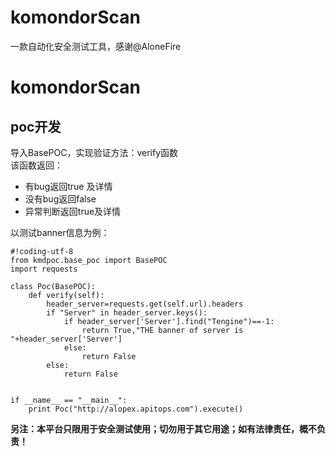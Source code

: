 # komondorScan
一款自动化安全测试工具，感谢@AloneFire
# komondorScan   

## poc开发   

导入BasePOC，实现验证方法：verify函数    
该函数返回：
- 有bug返回true 及详情    
- 没有bug返回false   
- 异常判断返回true及详情   

以测试banner信息为例：    

```
#!coding-utf-8
from kmdpoc.base_poc import BasePOC
import requests

class Poc(BasePOC):
    def verify(self):
        header_server=requests.get(self.url).headers
        if "Server" in header_server.keys():
            if header_server['Server'].find("Tengine")==-1:
                return True,"THE banner of server is "+header_server['Server']
            else:
                return False
        else:
            return False


if __name__ == "__main__":
    print Poc("http://alopex.apitops.com").execute()
```

**另注：本平台只限用于安全测试使用；切勿用于其它用途；如有法律责任，概不负责！**

